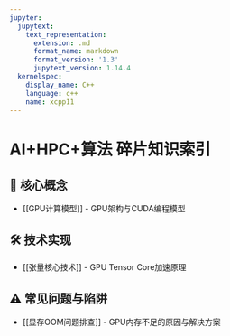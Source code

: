 ```yaml
---
jupyter:
  jupytext:
    text_representation:
      extension: .md
      format_name: markdown
      format_version: '1.3'
      jupytext_version: 1.14.4
  kernelspec:
    display_name: C++
    language: c++
    name: xcpp11
---
```


# AI+HPC+算法 碎片知识索引

## 🧠 核心概念
- [[GPU计算模型]] - GPU架构与CUDA编程模型
## 🛠️ 技术实现
- [[张量核心技术]] - GPU Tensor Core加速原理
## ⚠️ 常见问题与陷阱
- [[显存OOM问题排查]] - GPU内存不足的原因与解决方案
